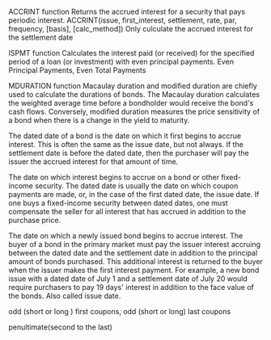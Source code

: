 ACCRINT function
  Returns the accrued interest for a security that pays periodic interest.
  ACCRINT(issue, first_interest, settlement, rate, par, frequency, [basis], [calc_method])
  Only culculate the accrued interest for the settlement date


ISPMT function
  Calculates the interest paid (or received) for the specified period of a loan (or investment) with even principal payments.
  Even Principal Payments, Even Total Payments


MDURATION function
  Macaulay duration and modified duration are chiefly used to calculate the durations of bonds. The Macaulay duration calculates the
  weighted average time before a bondholder would receive the bond's cash flows. Conversely, modified duration measures the price
  sensitivity of a bond when there is a change in the yield to maturity.

The dated date of a bond is the date on which it first begins to accrue interest. This is often the same as the issue date, but not always. If the settlement date is before the dated date, then the purchaser will pay the issuer the accrued interest for that amount of time.

The date on which interest begins to accrue on a bond or other fixed-income security. The dated date is usually the date on which coupon payments are made, or, in the case of the first dated date, the issue date. If one buys a fixed-income security between dated dates, one must compensate the seller for all interest that has accrued in addition to the purchase price.

The date on which a newly issued bond begins to accrue interest. The buyer of a bond in the primary market must pay the issuer interest accruing between the dated date and the settlement date in addition to the principal amount of bonds purchased. This additional interest is returned to the buyer when the issuer makes the first interest payment. For example, a new bond issue with a dated date of July 1 and a settlement date of July 20 would require purchasers to pay 19 days' interest in addition to the face value of the bonds. Also called issue date.

odd (short or long ) first coupons, odd (short or long) last coupons

penultimate(second to the last)
